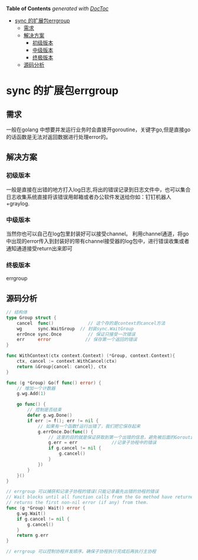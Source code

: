 <!-- START doctoc generated TOC please keep comment here to allow auto update -->
<!-- DON'T EDIT THIS SECTION, INSTEAD RE-RUN doctoc TO UPDATE -->
**Table of Contents**  *generated with [DocToc](https://github.com/thlorenz/doctoc)*

- [sync 的扩展包errgroup](#sync-%E7%9A%84%E6%89%A9%E5%B1%95%E5%8C%85errgroup)
  - [需求](#%E9%9C%80%E6%B1%82)
  - [解决方案](#%E8%A7%A3%E5%86%B3%E6%96%B9%E6%A1%88)
    - [初级版本](#%E5%88%9D%E7%BA%A7%E7%89%88%E6%9C%AC)
    - [中级版本](#%E4%B8%AD%E7%BA%A7%E7%89%88%E6%9C%AC)
    - [终极版本](#%E7%BB%88%E6%9E%81%E7%89%88%E6%9C%AC)
  - [源码分析](#%E6%BA%90%E7%A0%81%E5%88%86%E6%9E%90)

<!-- END doctoc generated TOC please keep comment here to allow auto update -->

# sync 的扩展包errgroup

## 需求
一般在golang 中想要并发运行业务时会直接开goroutine，关键字go,但是直接go的话函数是无法对返回数据进行处理error的。

## 解决方案

### 初级版本

一般是直接在出错的地方打入log日志,将出的错误记录到日志文件中，也可以集合日志收集系统直接将该错误用邮箱或者办公软件发送给你如：钉钉机器人+graylog.

### 中级版本
当然你也可以自己在log包里封装好可以接受channel。
利用channel通道，将go中出现的error传入到封装好的带有channel接受器的log包中，进行错误收集或者通知通道接受return出来即可

### 终极版本

errgroup

## 源码分析
```go
// 结构体
type Group struct {
    cancel  func()             // 这个存的是context的cancel方法
    wg      sync.WaitGroup  // 封装sync.WaitGroup
    errOnce sync.Once          // 保证只接受一次错误
    err     error             // 保存第一个返回的错误
}

func WithContext(ctx context.Context) (*Group, context.Context){
    ctx, cancel := context.WithCancel(ctx)
    return &Group{cancel: cancel}, ctx
}

func (g *Group) Go(f func() error) {
	// 增加一个计数器
    g.wg.Add(1)

    go func() {
		// 控制是否结束
        defer g.wg.Done()
        if err := f(); err != nil {
			// 如果有一个函数f运行出错了，我们把它保存起来
            g.errOnce.Do(func() {
				// 这里的目的就是保证获取到第一个出错的信息，避免被后面的Goroutine的错误覆盖
                g.err = err             //记录子协程中的错误
                if g.cancel != nil {
                    g.cancel()
                }
            })
        }
    }()
}

// errgroup 可以捕获和记录子协程的错误(只能记录最先出错的协程的错误
// Wait blocks until all function calls from the Go method have returned, then
// returns the first non-nil error (if any) from them.
func (g *Group) Wait() error {
    g.wg.Wait()
    if g.cancel != nil {
        g.cancel()
    }
    return g.err
}

// errgroup 可以控制协程并发顺序。确保子协程执行完成后再执行主协程
```